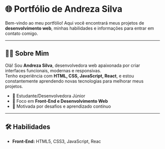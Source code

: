# 🌐 Portfólio de Andreza Silva

Bem-vindo ao meu portfólio! Aqui você encontrará meus projetos de **desenvolvimento web**, minhas habilidades e informações para entrar em contato comigo.

---

## 👩‍💻 Sobre Mim

Olá! Sou **Andreza Silva**, desenvolvedora web apaixonada por criar interfaces funcionais, modernas e responsivas.  
Tenho experiência com **HTML, CSS, JavaScript, React**, e estou constantemente aprendendo novas tecnologias para melhorar meus projetos.

- 💼 Estudante/Desenvolvedora Júnior
- 🚀 Foco em **Front-End e Desenvolvimento Web**
- 🎯 Motivada por desafios e aprendizado contínuo

---

## 🛠 Habilidades

- **Front-End:** HTML5, CSS3, JavaScript, Reac
